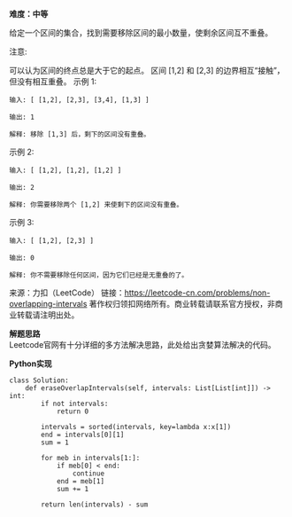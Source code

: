 **难度：中等**   

给定一个区间的集合，找到需要移除区间的最小数量，使剩余区间互不重叠。

注意:

可以认为区间的终点总是大于它的起点。
区间 [1,2] 和 [2,3] 的边界相互“接触”，但没有相互重叠。
示例 1:
```
输入: [ [1,2], [2,3], [3,4], [1,3] ]

输出: 1

解释: 移除 [1,3] 后，剩下的区间没有重叠。
```
示例 2:
```
输入: [ [1,2], [1,2], [1,2] ]

输出: 2

解释: 你需要移除两个 [1,2] 来使剩下的区间没有重叠。
```
示例 3:
```
输入: [ [1,2], [2,3] ]

输出: 0

解释: 你不需要移除任何区间，因为它们已经是无重叠的了。
```
来源：力扣（LeetCode）
链接：https://leetcode-cn.com/problems/non-overlapping-intervals
著作权归领扣网络所有。商业转载请联系官方授权，非商业转载请注明出处。    

**解题思路**   
Leetcode官网有十分详细的多方法解决思路，此处给出贪婪算法解决的代码。    

**Python实现**  

```
class Solution:
    def eraseOverlapIntervals(self, intervals: List[List[int]]) -> int:
        if not intervals:
            return 0

        intervals = sorted(intervals, key=lambda x:x[1])
        end = intervals[0][1]
        sum = 1

        for meb in intervals[1:]:
            if meb[0] < end:
                continue
            end = meb[1]
            sum += 1

        return len(intervals) - sum
```